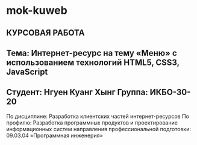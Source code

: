 # mok-kuweb

КУРСОВАЯ РАБОТА
-----------------
Тема: Интернет-ресурс на тему «Меню» с использованием технологий HTML5, CSS3, JavaScript
-----------------
Студент: Нгуен Куанг Хынг
Группа: ИКБО-30-20
---------------------------
По дисциплине: Разработка клиентских частей интернет-ресурсов
По профилю: Разработка программных продуктов и проектирование информационных систем
направления профессиональной подготовки: 09.03.04 «Программная инженерия»
